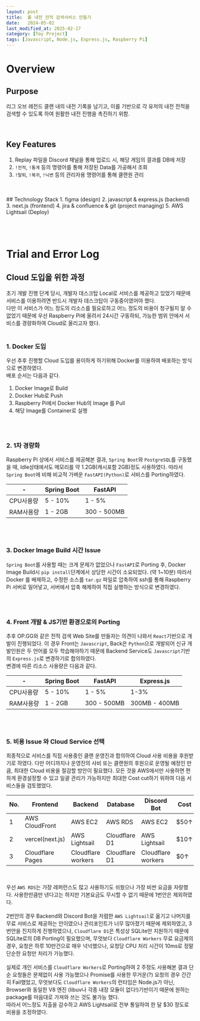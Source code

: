 ```yaml
---
layout: post
title:  롤 내전 전적 검색서비스 만들기  
date:   2024-05-02
last_modified_at: 2025-02-17
category: [Toy Project]
tags: [Javascript, Node.js, Express.js, Raspberry Pi]
---
```


# Overview

## Purpose
리그 오브 레전드 클랜 내의 내전 기록을 남기고, 이를 기반으로 각 유저의 내전 전적을 검색할 수 있도록 하여 원활한 내전 진행을 촉진하기 위함.

<br/>

## Key Features
1. Replay 파일을 Discord 채널을 통해 업로드 시, 해당 게임의 결과를 DB에 저장
2. `!전적`, `!통계` 등의 명령어를 통해 저장된 Data를 가공해서 조회
3. `!탈퇴`, `!복귀`, `!닉변` 등의 관리자용 명령어를 통해 클랜원 관리

<br/>
<br/>
## Technology Stack
1. figma (design)
2. javascript & express.js (backend)
3. next.js (frontend)
4. jira & confluence & git (project managing)
5. AWS Lightsail (Deploy)

<br/><br/>
# Trial and Error Log
## Cloud 도입을 위한 과정
초기 개발 진행 단계 당시, 개발자 데스크탑 Local로 서비스를 제공하고 있었기 때문에 서비스를 이용하려면 반드시 개발자 데스크탑이 구동중이였어야 했다.
<br/>
다만 이 서비스가 어느 정도의 리소스를 필요로하고 어느 정도의 비용이 청구될지 알 수 없었기 때문에 우선 Raspberry Pi에 올려서 24시간 구동하되, 가능한 범위 안에서 서비스를 경량화하여 Cloud로 올리고자 했다.
<br/><br/>
### 1. Docker 도입
우선 추후 진행할 Cloud 도입를 용이하게 하기위해 Docker를 이용하여 배포하는 방식으로 변경하였다. <br/>
배포 순서는 다음과 같다.
1. Docker Image로 Build
2. Docker Hub로 Push
3. Raspberry Pi에서 Docker Hub의 Image 를 Pull
4. 해당 Image를 Container로 실행


<br/><br/>

### 2. 1차 경량화
Raspberry Pi 상에서 서비스를 제공해본 결과, `Spring Boot`와 `PostgreSQL`를 구동했을 때, Idle상태에서도 메모리를 약 1.2GB(캐시포함 2GB)정도 사용하였다. 따라서 `Spring Boot`에 비해 비교적 가벼운 `FastAPI(Python)`로 서비스를 Porting하였다.

| -      | Spring Boot | FastAPI     |
| ------ | ----------- | ----------- |
| CPU사용량 | 5 - 10%     | 1 - 5%      |
| RAM사용량 | 1 - 2GB     | 300 - 500MB |


<br/><br/>

### 3. Docker Image Build 시간 Issue
`Spring Boot`를 사용할 때는 크게 문제가 없었으나 `FastAPI`로 Porting 후, Docker Image Build시 `pip install`단계에서 상당한 시간이 소요되었다. (약 1~10분) 따라서 Docker 를 배제하고, 수정한 소스를 `tar.gz` 파일로 압축하여 ssh를 통해 Raspberry Pi 서버로 밀어넣고, 서버에서 압축 해제하여 직접 실행하는 방식으로 변경하였다.

<br/><br/>

### 4. Front 개발 & JS기반 환경으로의 Porting
추후 OP.GG와 같은 전적 검색 Web Site를 만들자는 의견이 나와서 `React`기반으로 개발이 진행되었다. 이 경우 Front는 `Javascript`, Back은 `Python`으로 개발되어 신규 개발인원은 두 언어를 모두 학습해야하기 때문에 Backend Service도 `Javascript`기반의 `Express.js`로 변경하기로 합의하였다.
<br/>
변경에 따른 리소스 사용량은 다음과 같다.

| -      | Spring Boot | FastAPI     | Express.js    |
| ------ | ----------- | ----------- | ------------- |
| CPU사용량 | 5 - 10%     | 1 - 5%      | 1-3%          |
| RAM사용량 | 1 - 2GB     | 300 - 500MB | 300MB - 400MB |

<br/><br/>
### 5. 비용 Issue 와 Cloud Service 선택
최종적으로 서비스를 직접 사용중인 클랜 운영진과 합의하여 Cloud 사용 비용을 후원받기로 하였다. 다만 어디까지나 운영진의 사비 또는 클랜원의 후원으로 운영될 예정인 만큼, 최대한 Cloud 비용을 절감할 방안이 필요했다. 모든 것을 AWS에서만 사용하면 편하게 환경설정할 수 있고 일괄 관리가 가능하지만 최대한 Cost cut하기 위하여 다음 서비스들을 검토했었다.

| No. | Frontend         | Backend            | Database      | Discord Bot        | Cost |
| --- | ---------------- | ------------------ | ------------- | ------------------ | ---- |
| 1   | AWS CloudFront   | AWS EC2            | AWS RDS       | AWS EC2            | $50↑ |
| 2   | vercel(next.js)  | AWS Lightsail      | Cloudflare D1 | AWS Lightsail      | $10↑ |
| 3   | Cloudflare Pages | Cloudflare workers | Cloudflare D1 | Cloudflare workers | $0↑  |

<br/>

우선 `AWS RDS`는 가장 레퍼런스도 많고 사용하기도 쉬웠으나 가장 비싼 요금을 자랑했다. 사용한만큼만 낸다고는 하지만 기본요금도 무시할 수 없기 때문에 1번안은 제외하였다.
<br/><br/>
2번안의 경우 Backend와 Discord Bot을 저렴한 `AWS Lightsail`로 옮기고 나머지를 무료 서비스로 제공하는 안이였으나 관리포인트가 너무 많아졌기 때문에 제외하였고, 3번안을 진지하게 진행하였으나, `Cloudflare D1`은 특성상 SQLite만 지원하기 때문에 SQLite로의 DB Porting이 필요했으며, 무엇보다 `Cloudflare Workers` 무료 요금제의 경우, 요청은 하루 10만건으로 매우 넉넉했으나, 요청당 CPU 처리 시간이 10ms로 정말 단순한 요청만 처리가 가능했다.
<br/><br/>
실제로 개인 서비스를 `Cloudflare Workers`로 Porting하여 2 주정도 사용해본 결과 단순 요청들은 문제없이 사용 가능했으나 Promise를 사용한 무거운(?) 요청의 경우 간간히 Fail했었고, 무엇보다도 `Cloudflare Workers`의 런타임은 Node.js가 아닌, Browser와 동일한 V8 엔진 (libuv나 각종 내장 모듈이 없다!)기반이기 때문에 원하는 package를 마음대로 가져와 쓰는 것도 불가능 했다.
<br/>
따라서 어느정도 지출을 감수하고 AWS Lightsail로 전부 통일하여 한 달 $30 정도로 비용을 조정하였다.

<br/><br/>
